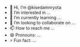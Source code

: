 - 👋 Hi, I’m @kisedamnryota
- 👀 I’m interested in ...
- 🌱 I’m currently learning ...
- 💞️ I’m looking to collaborate on ...
- 📫 How to reach me ...
- 😄 Pronouns: ...
- ⚡ Fun fact: ...

<!---
kisedamnryota/kisedamnryota is a ✨ special ✨ repository because its `README.md` (this file) appears on your GitHub profile.
You can click the Preview link to take a look at your changes.
--->

